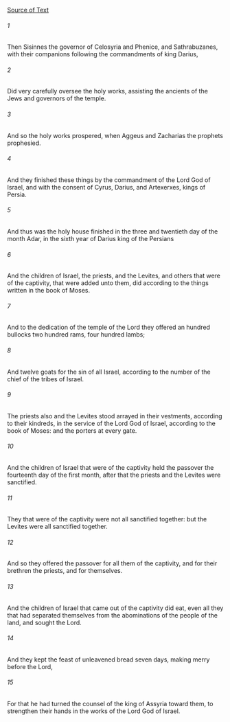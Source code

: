 [Source of Text](https://github.com/scrollmapper/bible_databases_deuterocanonical)

###### 1
Then Sisinnes the governor of Celosyria and Phenice, and Sathrabuzanes, with their companions following the commandments of king Darius,

###### 2
Did very carefully oversee the holy works, assisting the ancients of the Jews and governors of the temple.

###### 3
And so the holy works prospered, when Aggeus and Zacharias the prophets prophesied.

###### 4
And they finished these things by the commandment of the Lord God of Israel, and with the consent of Cyrus, Darius, and Artexerxes, kings of Persia.

###### 5
And thus was the holy house finished in the three and twentieth day of the month Adar, in the sixth year of Darius king of the Persians

###### 6
And the children of Israel, the priests, and the Levites, and others that were of the captivity, that were added unto them, did according to the things written in the book of Moses.

###### 7
And to the dedication of the temple of the Lord they offered an hundred bullocks two hundred rams, four hundred lambs;

###### 8
And twelve goats for the sin of all Israel, according to the number of the chief of the tribes of Israel.

###### 9
The priests also and the Levites stood arrayed in their vestments, according to their kindreds, in the service of the Lord God of Israel, according to the book of Moses: and the porters at every gate.

###### 10
And the children of Israel that were of the captivity held the passover the fourteenth day of the first month, after that the priests and the Levites were sanctified.

###### 11
They that were of the captivity were not all sanctified together: but the Levites were all sanctified together.

###### 12
And so they offered the passover for all them of the captivity, and for their brethren the priests, and for themselves.

###### 13
And the children of Israel that came out of the captivity did eat, even all they that had separated themselves from the abominations of the people of the land, and sought the Lord.

###### 14
And they kept the feast of unleavened bread seven days, making merry before the Lord,

###### 15
For that he had turned the counsel of the king of Assyria toward them, to strengthen their hands in the works of the Lord God of Israel.